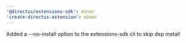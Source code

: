 ```yaml
---
'@directus/extensions-sdk': minor
'create-directus-extension': minor
---
```


Added a --no-install option to the extensions-sdk cli to skip dep install
